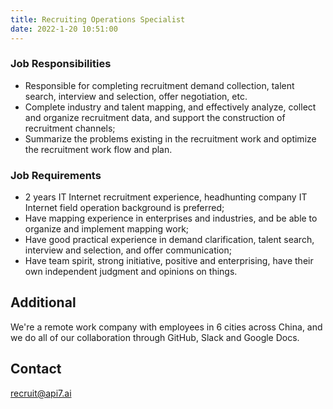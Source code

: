 ```yaml
---
title: Recruiting Operations Specialist
date: 2022-1-20 10:51:00
---
```


### Job Responsibilities

- Responsible for completing recruitment demand collection, talent search, interview and selection, offer negotiation, etc.
- Complete industry and talent mapping, and effectively analyze, collect and organize recruitment data, and support the construction of recruitment channels;
- Summarize the problems existing in the recruitment work and optimize the recruitment work flow and plan.

### Job Requirements

- 2 years IT Internet recruitment experience, headhunting company IT Internet field operation background is preferred;
- Have mapping experience in enterprises and industries, and be able to organize and implement mapping work;
- Have good practical experience in demand clarification, talent search, interview and selection, and offer communication;
- Have team spirit, strong initiative, positive and enterprising, have their own independent judgment and opinions on things.

## Additional

We're a remote work company with employees in 6 cities across China, and we do all of our collaboration through GitHub, Slack and Google Docs.

## Contact

[recruit@api7.ai](mailto:recruit@api7.ai)
